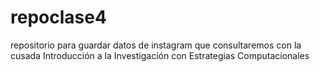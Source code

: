 # repoclase4
repositorio para guardar datos de instagram que consultaremos con la cusada Introducción a la Investigación con Estrategias Computacionales
